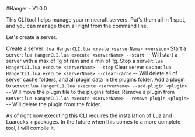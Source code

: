 #Hanger - V1.0.0

This CLI tool helps manage your minecraft servers. Put's them all in 1 spot, and you  can manage them all right from the command line. 

Let's create a server.

Create a server: `lua HangerCLI.lua create <serverName> <version>`
Start a server: `lua HangerCLI.lua execute <serverName> --start` -- Will start a server with a max of 1g of ram and a min of 1g.
Stop a server: `lua HangerCLI.lua execute <serverName> --stop`
Clear server cache: `lua HangerCLI.lua execute <serverName> --clear-cache` -- Will delete all of server cache folders, and all plugin data in the plugins folder.
Add a plugin to server: `lua HangerCLI.lua execute <serverName> --add-plugin <plugin>` -- Will move the plugin file to the plugins folder. 
Remove a plugin from server: `lua HangerCLI.lua execute <serverName> --remove-plugin <plugin>` -- Will delete the plugin from the folder.


As of right now executing this CLI requires the installation of Lua and Luarocks + packages. 
In the future when this comes to a more complete tool, I will compile it.

